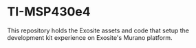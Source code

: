 # TI-MSP430e4
This repository holds the Exosite assets and code that setup the development kit experience on Exosite's Murano platform. 
